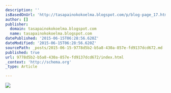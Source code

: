```yaml
---
description: ''
isBasedOnUrl: 'http://tasapainokokoelma.blogspot.com/p/blog-page_17.html'
author: []
publisher:
  domain: tasapainokokoelma.blogspot.com
  name: tasapainokokoelma.blogspot.com
datePublished: '2015-06-15T06:28:56.620Z'
dateModified: '2015-06-15T06:28:56.620Z'
sourcePath: _posts/2015-06-15-9778d5b2-b5a8-430a-857e-fd9137dcd672.md
published: true
url: 9778d5b2-b5a8-430a-857e-fd9137dcd672/index.html
_context: 'http://schema.org'
_type: Article

---
```

![](http://4.bp.blogspot.com/-Lvf3zGO1_1Q/Ul-e6onvK6I/AAAAAAAAAMo/QrYnvau6JLY/s320/sirkushousutDSC04319_s_ed.jpg)